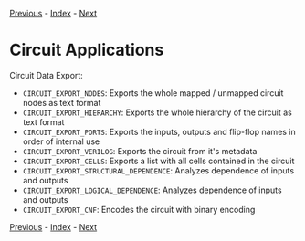[Previous](1_Utility.md) - [Index](../../README.md) - [Next](3_Scale4Edge.md)

# Circuit Applications

Circuit Data Export:

- `CIRCUIT_EXPORT_NODES`: Exports the whole mapped / unmapped circuit nodes as text format
- `CIRCUIT_EXPORT_HIERARCHY`: Exports the whole hierarchy of the circuit as text format
- `CIRCUIT_EXPORT_PORTS`: Exports the inputs, outputs and flip-flop names in order of internal use
- `CIRCUIT_EXPORT_VERILOG`: Exports the circuit from it's metadata
- `CIRCUIT_EXPORT_CELLS`: Exports a list with all cells contained in the circuit
- `CIRCUIT_EXPORT_STRUCTURAL_DEPENDENCE`: Analyzes dependence of inputs and outputs
- `CIRCUIT_EXPORT_LOGICAL_DEPENDENCE`: Analyzes dependence of inputs and outputs
- `CIRCUIT_EXPORT_CNF`: Encodes the circuit with binary encoding

[Previous](1_Utility.md) - [Index](../../README.md) - [Next](3_Scale4Edge.md)
